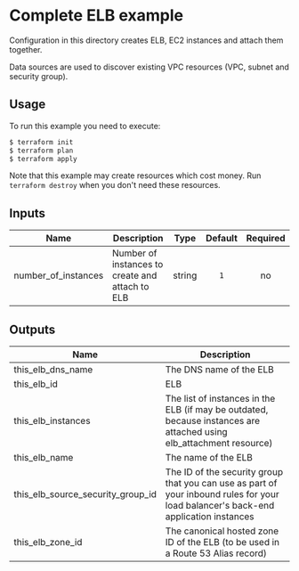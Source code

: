 # Complete ELB example

Configuration in this directory creates ELB, EC2 instances and attach them together.

Data sources are used to discover existing VPC resources (VPC, subnet and security group).

## Usage

To run this example you need to execute:

```bash
$ terraform init
$ terraform plan
$ terraform apply
```

Note that this example may create resources which cost money. Run `terraform destroy` when you don't need these resources.

<!-- BEGINNING OF PRE-COMMIT-TERRAFORM DOCS HOOK -->

## Inputs

| Name | Description | Type | Default | Required |
|------|-------------|:----:|:-----:|:-----:|
| number_of_instances | Number of instances to create and attach to ELB | string | `1` | no |

## Outputs

| Name | Description |
|------|-------------|
| this_elb_dns_name | The DNS name of the ELB |
| this_elb_id | ELB |
| this_elb_instances | The list of instances in the ELB (if may be outdated, because instances are attached using elb_attachment resource) |
| this_elb_name | The name of the ELB |
| this_elb_source_security_group_id | The ID of the security group that you can use as part of your inbound rules for your load balancer's back-end application instances |
| this_elb_zone_id | The canonical hosted zone ID of the ELB (to be used in a Route 53 Alias record) |

<!-- END OF PRE-COMMIT-TERRAFORM DOCS HOOK -->
